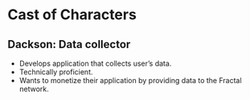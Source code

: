 # Cast of Characters

## Dackson: Data collector

- Develops application that collects user’s data.
- Technically proficient.
- Wants to monetize their application by providing data to the Fractal network.
